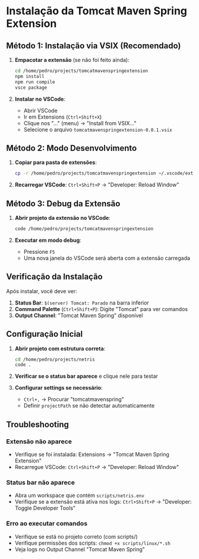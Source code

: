 # Instalação da Tomcat Maven Spring Extension

## Método 1: Instalação via VSIX (Recomendado)

1. **Empacotar a extensão** (se não foi feito ainda):
   ```bash
   cd /home/pedro/projects/tomcatmavenspringextension
   npm install
   npm run compile
   vsce package
   ```

2. **Instalar no VSCode**:
   - Abrir VSCode
   - Ir em Extensions (`Ctrl+Shift+X`)
   - Clique nos "..." (menu) → "Install from VSIX..."
   - Selecione o arquivo `tomcatmavenspringextension-0.0.1.vsix`

## Método 2: Modo Desenvolvimento

1. **Copiar para pasta de extensões**:
   ```bash
   cp -r /home/pedro/projects/tomcatmavenspringextension ~/.vscode/extensions/tomcatmavenspring-0.0.1
   ```

2. **Recarregar VSCode**: `Ctrl+Shift+P` → "Developer: Reload Window"

## Método 3: Debug da Extensão

1. **Abrir projeto da extensão no VSCode**:
   ```bash
   code /home/pedro/projects/tomcatmavenspringextension
   ```

2. **Executar em modo debug**:
   - Pressione `F5` 
   - Uma nova janela do VSCode será aberta com a extensão carregada

## Verificação da Instalação

Após instalar, você deve ver:

1. **Status Bar**: `$(server) Tomcat: Parado` na barra inferior
2. **Command Palette** (`Ctrl+Shift+P`): Digite "Tomcat" para ver comandos
3. **Output Channel**: "Tomcat Maven Spring" disponível

## Configuração Inicial

1. **Abrir projeto com estrutura correta**:
   ```bash
   cd /home/pedro/projects/netris
   code .
   ```

2. **Verificar se o status bar aparece** e clique nele para testar

3. **Configurar settings se necessário**:
   - `Ctrl+,` → Procurar "tomcatmavenspring"
   - Definir `projectPath` se não detectar automaticamente

## Troubleshooting

### Extensão não aparece
- Verifique se foi instalada: Extensions → "Tomcat Maven Spring Extension"
- Recarregue VSCode: `Ctrl+Shift+P` → "Developer: Reload Window"

### Status bar não aparece
- Abra um workspace que contém `scripts/netris.env`
- Verifique se a extensão está ativa nos logs: `Ctrl+Shift+P` → "Developer: Toggle Developer Tools"

### Erro ao executar comandos
- Verifique se está no projeto correto (com scripts/)
- Verifique permissões dos scripts: `chmod +x scripts/linux/*.sh`
- Veja logs no Output Channel "Tomcat Maven Spring"
